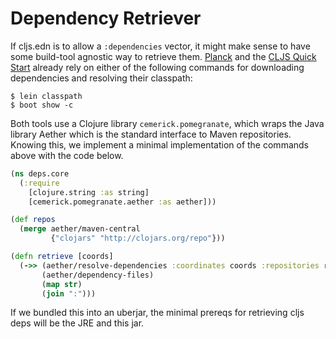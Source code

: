 # Dependency Retriever

If cljs.edn is to allow a `:dependencies` vector, it might make sense to have
some build-tool agnostic way to retrieve them.  [Planck] and the [CLJS Quick Start]
already rely on either of the following commands for downloading dependencies
and resolving their classpath:

[Planck]:http://planck-repl.org/dependencies.html
[CLJS Quick Start]:https://github.com/clojure/clojurescript/wiki/Quick-Start#dependencies

```
$ lein classpath
$ boot show -c
```

Both tools use a Clojure library `cemerick.pomegranate`, which wraps the Java
library Aether which is the standard interface to Maven repositories.  Knowing
this, we implement a minimal implementation of the commands above with the code
below.

```clj
(ns deps.core
  (:require
    [clojure.string :as string]
    [cemerick.pomegranate.aether :as aether]))

(def repos
  (merge aether/maven-central
         {"clojars" "http://clojars.org/repo"}))

(defn retrieve [coords]
  (->> (aether/resolve-dependencies :coordinates coords :repositories repos)
       (aether/dependency-files)
       (map str)
       (join ":")))
```

If we bundled this into an uberjar, the minimal prereqs for retrieving cljs
deps will be the JRE and this jar.
